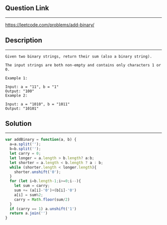 ## Question  Link
---
https://leetcode.com/problems/add-binary/

## Description

---
```
Given two binary strings, return their sum (also a binary string).

The input strings are both non-empty and contains only characters 1 or 0.

Example 1:

Input: a = "11", b = "1"
Output: "100"
Example 2:

Input: a = "1010", b = "1011"
Output: "10101"
```

## Solution
---

```javascript
var addBinary = function(a, b) {
  a=a.split('');
  b=b.split('');
  let carry = 0;
  let longer = a.length > b.length? a:b;
  let shorter = a.length < b.length ? a : b;
  while (shorter.length < longer.length){
    shorter.unshift('0');
  }
  for (let i=b.length-1;i>=0;i--){
    let sum = carry;
    sum += (a[i]-'0')+(b[i]-'0')
    a[i] = sum%2;
    carry = Math.floor(sum/2)
  }
  if (carry == 1) a.unshift('1')
  return a.join('')
}
```
